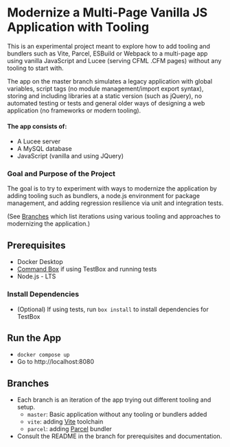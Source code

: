 # Modernize a Multi-Page Vanilla JS Application with Tooling

This is an experimental project meant to explore how to add tooling and bundlers such as Vite, Parcel, ESBuild or Webpack to a multi-page app using vanilla JavaScript and Lucee (serving CFML .CFM pages) without any tooling to start with.

The app on the master branch simulates a legacy application with global variables, script tags (no module management/import export syntax), storing and including libraries at a static version (such as jQuery), no automated testing or tests and general older ways of designing a web application (no frameworks or modern tooling).

#### The app consists of:

- A Lucee server
- A MySQL database
- JavaScript (vanilla and using JQuery)

### Goal and Purpose of the Project

The goal is to try to experiment with ways to modernize the application by adding tooling such as bundlers, a node.js environment for package management, and adding regression resilience via unit and integration tests.

(See [Branches](#branches) which list iterations using various tooling and approaches to modernizing the application.)

## Prerequisites

- Docker Desktop
- [Command Box](https://www.ortussolutions.com/products/commandbox) if using TestBox and running tests
- Node.js - LTS

### Install Dependencies

- (Optional) If using tests, run `box install` to install dependencies for TestBox

## Run the App

- `docker compose up`
- Go to http://localhost:8080

## Branches

- Each branch is an iteration of the app trying out different tooling and setup.
  - `master`: Basic application without any tooling or bundlers added
  - `vite`: adding [Vite](https://vitejs.dev/) toolchain
  - `parcel`: adding [Parcel](https://parceljs.org/) bundler
- Consult the README in the branch for prerequisites and documentation.
